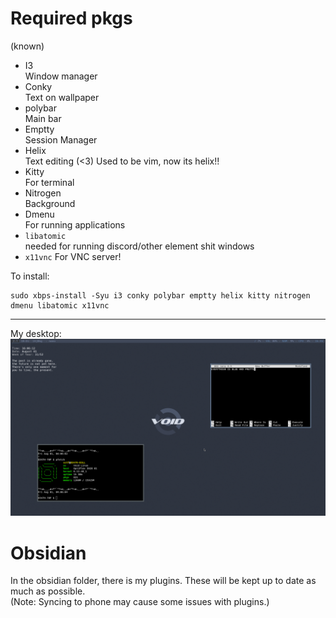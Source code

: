 # Required pkgs 
(known)

- I3  
	Window manager
- Conky  
	Text on wallpaper
- polybar  
	Main bar
- Emptty  
	Session Manager
- Helix  
	Text editing (<3)
		Used to be vim, now its helix!!
- Kitty  
	For terminal
- Nitrogen  
	Background
- Dmenu  
	For running applications
- `libatomic`  
	needed for running discord/other element shit windows
- `x11vnc`
	For VNC server!

To install:
```
sudo xbps-install -Syu i3 conky polybar emptty helix kitty nitrogen dmenu libatomic x11vnc
```
---
My desktop:
![Example](https://github.com/66noa24/my-dotfiles/blob/main/OTHER/Pictures/screenshots/newbar.png)

# Obsidian
In the obsidian folder, there is my plugins. These will be kept up to date as much as possible.  
(Note: Syncing to phone may cause some issues with plugins.)
